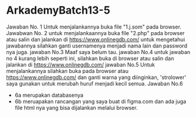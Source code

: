 # ArkademyBatch13-5
Jawaban No. 1
Untuk menjalankannya buka file "1.j.som" pada browser.
Jawabwan No. 2
untuk menjalankaannya buka file "2.php" pada browser atau salin dan jalankan di https://www.onlinegdb.com/
untuk mengetahui jawabannya silahkan ganti usernamenya menjadi nama lain dan password nya juga.
jawaban No.3
Maaf saya belum tau.
jawaban No.4
untuk jawaban no 4 kurang lebih seperti ini, silahkan buka di browser atau salin dan jalankan di https://www.onlinegdb.com/
jawaban No.5
Untuk menjalankannya silahkan buka pada browser atau https://www.onlinegdb.com/ dan ganti warna yang diinginkan, 'strolower' saya gunakan untuk merubah huruf menjadi kecil semua.
Jawaban No.6 
- 6a merupakan databasenya
- 6b meruapakan rancangan yang saya buat di figma.com dan ada juga file html nya yang bisa dijalankan melalui browser.
